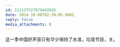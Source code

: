 ```yaml
---
id: 111137527879442026
date: 2014-10-08T02:39:05.000Z
reply: false
media_attachments: 0
---
```


这一季中国好声音只有华少保持了水准，垃圾节目，关。

